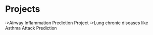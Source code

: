 # Projects
:>Airway Inflammation Prediction Project
:>Lung chronic diseases like Asthma Attack Prediction 
